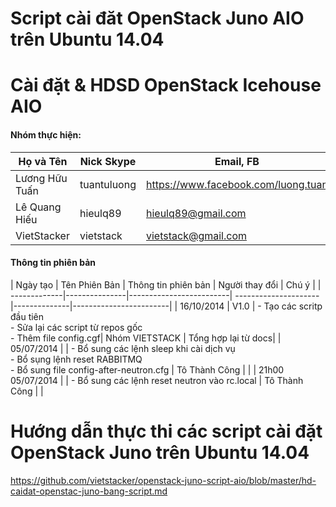 Script cài đăt OpenStack Juno AIO trên Ubuntu 14.04
=========================

# Cài đặt & HDSD OpenStack Icehouse AIO
#### Nhóm thực hiện:

| Họ và Tên        | Nick Skype | Email, FB | 
|------------------|------------|-------|
|Lương Hữu Tuấn     | tuantuluong | https://www.facebook.com/luong.tuan |
|Lê Quang Hiếu   | hieulq89 | hieulq89@gmail.com |
| VietStacker      | vietstack  | vietstack@gmail.com

#### Thông tin phiên bản

| Ngày tạo	   | Tên Phiên Bản |   Thông tin phiên bản   | Người thay đổi       |               Chú ý               |
| -------------|---------------|-------------------------| ---------------------|--------------|------------------------| 
| 16/10/2014  |    V1.0   | - Tạo các scritp đầu tiên <br> - Sửa lại các script từ repos gốc <br> - Thêm file config.cgf| Nhóm VIETSTACK | Tổng hợp lại từ docs|
| 05/07/2014   |               | - Bổ sung các lệnh sleep khi cài dịch vụ <br> - Bổ sụng lệnh reset RABBITMQ <br> - Bổ sung file config-after-neutron.cfg |  Tô Thành Công         |    |
| 21h00 05/07/2014 | | - Bổ sung các lệnh reset neutron vào rc.local | Tô Thành Công | | 



# Hướng dẫn thực thi các script cài đặt OpenStack Juno trên Ubuntu 14.04

https://github.com/vietstacker/openstack-juno-script-aio/blob/master/hd-caidat-openstac-juno-bang-script.md

